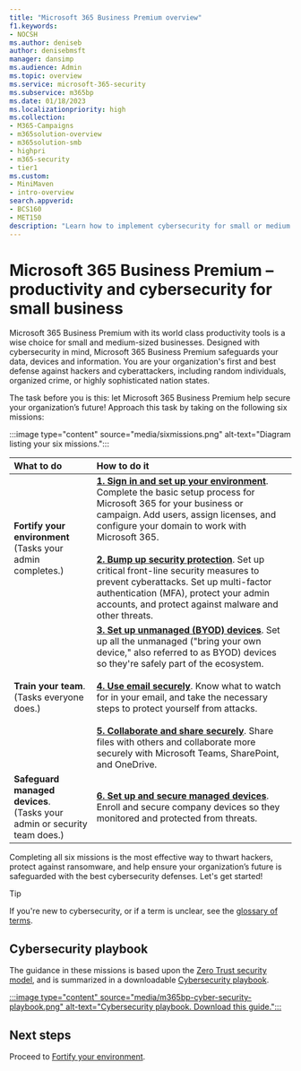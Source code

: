 ```yaml
---
title: "Microsoft 365 Business Premium overview"
f1.keywords:
- NOCSH
ms.author: deniseb
author: denisebmsft
manager: dansimp
ms.audience: Admin
ms.topic: overview
ms.service: microsoft-365-security
ms.subservice: m365bp
ms.date: 01/18/2023
ms.localizationpriority: high
ms.collection: 
- M365-Campaigns
- m365solution-overview
- m365solution-smb
- highpri
- m365-security
- tier1
ms.custom:
- MiniMaven
- intro-overview
search.appverid:
- BCS160
- MET150
description: "Learn how to implement cybersecurity for small or medium sized businesses with Microsoft 365 Business Premium. The cybersecurity capabilities and features are optimized to prevent cyberattacks and security breaches, and help safeguard data, devices and information with high-grade cyber defenses."
---
```


# Microsoft 365 Business Premium – productivity and cybersecurity for small business

Microsoft 365 Business Premium with its world class productivity tools is a wise choice for small and medium-sized businesses. Designed with cybersecurity in mind, Microsoft 365 Business Premium safeguards your data, devices and information. You are your organization's first and best defense against hackers and cyberattackers, including random individuals, organized crime, or highly sophisticated nation states.

The task before you is this: let Microsoft 365 Business Premium help secure your organization’s future! Approach this task by taking on the following six missions: 

:::image type="content" source="media/sixmissions.png" alt-text="Diagram listing your six missions.":::

| What to do | How to do it |
|:---|:---|
| **Fortify your environment** <br/> (Tasks your admin completes.) | [**1. Sign in and set up your environment**](m365bp-setup-overview.md). Complete the basic setup process for Microsoft 365 for your business or campaign. Add users, assign licenses, and configure your domain to work with Microsoft 365.<br/><br/>[**2. Bump up security protection**](m365bp-security-overview.md). Set up critical front-line security measures to prevent cyberattacks. Set up multi-factor authentication (MFA), protect your admin accounts, and protect against malware and other threats. |
| **Train your team**.<br/>(Tasks everyone does.) | [**3. Set up unmanaged (BYOD) devices**](m365bp-protect-pcs-macs.md). Set up all the unmanaged ("bring your own device," also referred to as BYOD) devices so they're safely part of the ecosystem.<br/><br/>[**4. Use email securely**](m365bp-protect-email-overview.md). Know what to watch for in your email, and take the necessary steps to protect yourself from attacks.<br/><br/>[**5. Collaborate and share securely**](m365bp-collaborate-share-securely.md). Share files with others and collaborate more securely with Microsoft Teams, SharePoint, and OneDrive. |
| **Safeguard managed devices**. <br/>(Tasks your admin or security team does.) | [**6. Set up and secure managed devices**](m365bp-protect-devices.md). Enroll and secure company devices so they monitored and protected from threats. |

Completing all six missions is the most effective way to thwart hackers, protect against ransomware, and help ensure your organization’s future is safeguarded with the best cybersecurity defenses. Let's get started!

> [!TIP]
> If you're new to cybersecurity, or if a term is unclear, see the [glossary of terms](m365bp-glossary.yml).

## Cybersecurity playbook

The guidance in these missions is based upon the [Zero Trust security model](../security/office-365-security/microsoft-365-policies-configurations.md), and is summarized in a downloadable [Cybersecurity playbook](https://download.microsoft.com/download/9/c/1/9c167271-8209-492e-acc2-38a39d1834c2/m365bp-cybersecurity-playbook.pdf).

[:::image type="content" source="media/m365bp-cyber-security-playbook.png" alt-text="Cybersecurity playbook. Download this guide.":::](https://download.microsoft.com/download/9/c/1/9c167271-8209-492e-acc2-38a39d1834c2/m365bp-cybersecurity-playbook.pdf)

## Next steps

Proceed to [Fortify your environment](m365bp-setup-overview.md).


